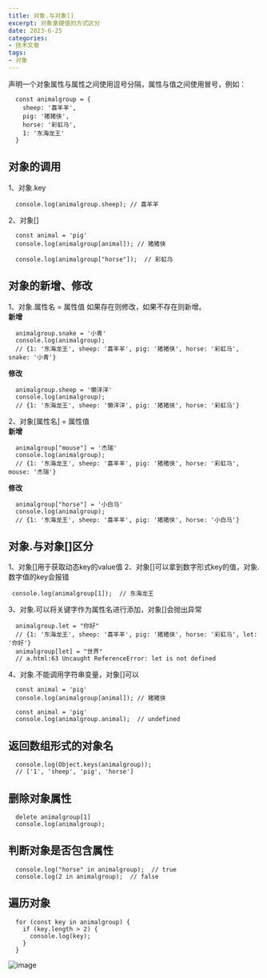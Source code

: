 ```yaml
---
title: 对象.与对象[] 
excerpt: 对象拿键值的方式区分
date: 2023-6-25
categories:
- 技术文章
tags:
- 对象
--- 
```

声明一个对象属性与属性之间使用逗号分隔，属性与值之间使用冒号，例如：
```
  const animalgroup = {
    sheep: '喜羊羊',
    pig: '猪猪侠',
    horse: '彩虹马',
    1: '东海龙王'
  }
```
## 对象的调用
1、对象.key
```
  console.log(animalgroup.sheep); // 喜羊羊
```
2、对象[]
```
  const animal = 'pig'
  console.log(animalgroup[animal]); // 猪猪侠
```
```
  console.log(animalgroup["horse"]);  // 彩虹马
```
## 对象的新增、修改
1、对象.属性名 = 属性值 
如果存在则修改，如果不存在则新增。  
**新增**
```
  animalgroup.snake = '小青'
  console.log(animalgroup);
  // {1: '东海龙王', sheep: '喜羊羊', pig: '猪猪侠', horse: '彩虹马', snake: '小青'}
```
**修改**
```
  animalgroup.sheep = '懒洋洋'
  console.log(animalgroup);
  // {1: '东海龙王', sheep: '懒洋洋', pig: '猪猪侠', horse: '彩虹马'}
```
2、对象[属性名] = 属性值  
**新增**
```
  animalgroup["mouse"] = '杰瑞'
  console.log(animalgroup);
  // {1: '东海龙王', sheep: '喜羊羊', pig: '猪猪侠', horse: '彩虹马', mouse: '杰瑞'}
```
**修改**
```
  animalgroup["horse"] = '小白马'
  console.log(animalgroup);
  // {1: '东海龙王', sheep: '喜羊羊', pig: '猪猪侠', horse: '小白马'}
```
## 对象.与对象[]区分
1、对象[]用于获取动态key的value值
2、对象[]可以拿到数字形式key的值，对象.数字值的key会报错
```
 console.log(animalgroup[1]);  // 东海龙王
```
3、对象.可以将关键字作为属性名进行添加，对象[]会抛出异常
```
  animalgroup.let = "你好"
  // {1: '东海龙王', sheep: '喜羊羊', pig: '猪猪侠', horse: '彩虹马', let: '你好'}
  animalgroup[let] = "世界" 
  // a.html:63 Uncaught ReferenceError: let is not defined
```
4、对象.不能调用字符串变量，对象[]可以
```
  const animal = 'pig'
  console.log(animalgroup[animal]); // 猪猪侠
```
```
  const animal = 'pig'
  console.log(animalgroup.animal);  // undefined
```
## 返回数组形式的对象名
```
  console.log(Object.keys(animalgroup));
  // ['1', 'sheep', 'pig', 'horse']
```
## 删除对象属性
```
  delete animalgroup[1]
  console.log(animalgroup);
```
## 判断对象是否包含属性
```
  console.log("horse" in animalgroup);  // true
  console.log(2 in animalgroup);  // false
```
## 遍历对象
```
  for (const key in animalgroup) {
    if (key.length > 2) {
      console.log(key);
    }
  }
```
![image](https://github.com/HMeat/HMeat.github.io/assets/136236305/fe6762d3-d29f-4fa8-98cd-e0f5640fb708)
